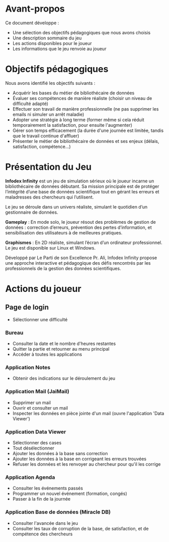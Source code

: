 # Avant-propos

Ce document développe :

- Une sélection des objectifs pédagogiques que nous avons choisis
- Une description sommaire du jeu
- Les actions disponibles pour le joueur
- Les informations que le jeu renvoie au joueur

# Objectifs pédagogiques

Nous avons identifié les objectifs suivants :

- Acquérir les bases du métier de bibliothécaire de données
- Évaluer ses compétences de manière réaliste (choisir un niveau de difficulté adapté)
- Effectuer son travail de manière professionnelle (ne pas supprimer les emails ni simuler un arrêt maladie)
- Adopter une stratégie à long terme (former même si cela réduit temporairement la satisfaction, pour ensuite l'augmenter)
- Gérer son temps efficacement (la durée d'une journée est limitée, tandis que le travail continue d'affluer)
- Présenter le métier de bibliothécaire de données et ses enjeux (délais, satisfaction, compétence...)

# Présentation du Jeu

**Infodex Infinity** est un jeu de simulation sérieux où le joueur incarne un bibliothécaire de données débutant. Sa mission principale est de protéger l’intégrité d’une base de données scientifique tout en gérant les erreurs et maladresses des chercheurs qui l’utilisent.

Le jeu se déroule dans un univers réaliste, simulant le quotidien d’un gestionnaire de données.

**Gameplay** : En mode solo, le joueur résout des problèmes de gestion de données : correction d’erreurs, prévention des pertes d’information, et sensibilisation des utilisateurs à de meilleures pratiques.

**Graphismes** : En 2D réaliste, simulant l’écran d’un ordinateur professionnel. Le jeu est disponible sur Linux et Windows.

Développé par Le Parti de son Excellence Pr. Ali, Infodex Infinity propose une approche interactive et pédagogique des défis rencontrés par les professionnels de la gestion des données scientifiques.

# Actions du joueur

## Page de login

- Sélectionner une difficulté

### Bureau

- Consulter la date et le nombre d'heures restantes
- Quitter la partie et retourner au menu principal
- Accéder à toutes les applications

### Application Notes

- Obtenir des indications sur le déroulement du jeu

### Application Mail (JaiMail)

- Supprimer un mail
- Ouvrir et consulter un mail
- Inspecter les données en pièce jointe d'un mail (ouvre l'application 'Data Viewer')

### Application Data Viewer

- Sélectionner des cases
- Tout désélectionner
- Ajouter les données à la base sans correction
- Ajouter les données à la base en corrigeant les erreurs trouvées
- Refuser les données et les renvoyer au chercheur pour qu'il les corrige

### Application Agenda 

- Consulter les événements passés
- Programmer un nouvel événement (formation, congés)
- Passer à la fin de la journée

### Application Base de données (Miracle DB)

- Consulter l'avancée dans le jeu
- Consulter les taux de corruption de la base, de satisfaction, et de compétence des chercheurs
